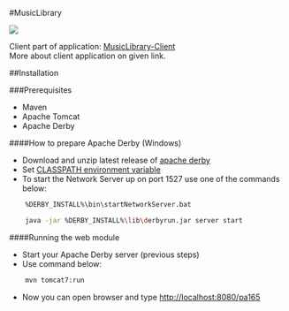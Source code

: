 #MusicLibrary

<img src="https://travis-ci.org/Milan26/music-library.svg?branch=master"/>

Client part of application: [MusicLibrary-Client](https://github.com/Milan26/music-library-client) <br/>
More about client application on given link.

##Installation

###Prerequisites

* Maven
* Apache Tomcat
* Apache Derby

####How to prepare Apache Derby (Windows)

* Download and unzip latest release of [apache derby](http://db.apache.org/derby/derby_downloads.html)
* Set [CLASSPATH environment variable](http://db.apache.org/derby/docs/10.0/manuals/getstart/gspr16.html)
* To start the Network Server up on port 1527 use one of the commands below:
```sh
	%DERBY_INSTALL%\bin\startNetworkServer.bat
```
```sh
	java -jar %DERBY_INSTALL%\lib\derbyrun.jar server start
```

####Running the web module

* Start your Apache Derby server (previous steps)
* Use command below:
```sh
	mvn tomcat7:run
```
* Now you can open browser and type [http://localhost:8080/pa165](http://localhost:8080/pa165)
